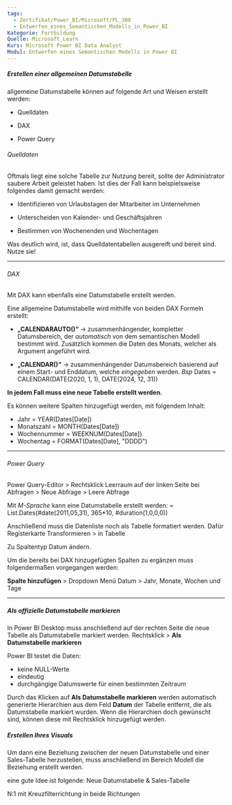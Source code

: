 ```yaml
---
tags:
  - Zertifikat/Power_BI/Microsoft/PL_300
  - Entwerfen_eines_Semantischen_Modells_in_Power_BI
Kategorie: Fortbildung
Quelle: Microsoft_Learn
Kurs: Microsoft Power BI Data Analyst
Modul: Entwerfen eines Semantischen Modells in Power BI
---
```

##### Erstellen einer allgemeinen Datumstabelle
allgemeine Datumstabelle können auf folgende Art und Weisen erstellt werden:

- Quelldaten
    
- DAX
    
- Power Query

###### Quelldaten
Oftmals liegt eine solche Tabelle zur Nutzung bereit, sollte der Administrator saubere Arbeit geleistet haben.
Ist dies der Fall kann beispielsweise folgendes damit gemacht werden:
- Identifizieren von Urlaubstagen der Mitarbeiter im Unternehmen
    
- Unterscheiden von Kalender- und Geschäftsjahren
    
- Bestimmen von Wochenenden und Wochentagen

Was deutlich wird, ist, dass Quelldatentabellen ausgereift und bereit sind. Nutze sie!

---
###### DAX
Mit DAX kann ebenfalls eine Datumstabelle erstellt werden.

Eine allgemeine Datumstabelle wird mithilfe von beiden DAX Formeln erstellt:
- **„CALENDARAUTO()“**
	→ zusammenhängender, kompletter Datumsbereich, der *automatisch* von dem semantischen Modell bestimmt wird.
	Zusätzlich kommen die Daten des Monats, welcher als Argument angeführt wird. 


- **„CALENDAR()“**
	→ zusammenhängender Datumsbereich basierend auf einem Start- und Enddatum, welche *eingegeben* werden.
*Bsp*
	Dates = CALENDAR(DATE(2020, 1, 1), DATE(2024, 12, 31))

**In jedem Fall muss eine neue Tabelle erstellt werden.**

Es können weitere Spalten hinzugefügt werden, mit folgendem Inhalt:
- Jahr = YEAR(Dates[Date])
- Monatszahl = MONTH(Dates[Date])
- Wochennummer = WEEKNUM(Dates[Date])
- Wochentag = FORMAT(Dates[Date], "DDDD")

---
###### Power Query
Power Query-Editor > Rechtsklick Leerraum auf der linken Seite bei Abfragen > Neue Abfrage > Leere Abfrage

Mit *M-Sprache* kann eine Datumstabelle erstellt werden:
= List.Dates(#date(2011,05,31), 365*10, #duration(1,0,0,0))

Anschließend muss die Datenliste noch als Tabelle formatiert werden.
Dafür Registerkarte Transformieren > in Tabelle


Zu Spaltentyp Datum ändern.

Um die bereits bei DAX hinzugefügten Spalten zu ergänzen muss folgendermaßen vorgegangen werden:

**Spalte hinzufügen** > Dropdown Menü Datum > Jahr, Monate, Wochen und Tage

---

##### Als offizielle Datumstabelle markieren
In Power BI Desktop muss anschließend auf der rechten Seite die neue Tabelle als Datumstabelle markiert werden.
Rechtsklick > **Als Datumstabelle markieren**

Power BI testet die Daten:
- keine NULL-Werte
- eindeutig
- durchgängige Datumswerte für einen bestimmten Zeitraum

Durch das Klicken auf **Als Datumstabelle markieren** werden automatisch generierte Hierarchien aus dem Feld **Datum** der Tabelle entfernt, die als Datumstabelle markiert wurden.
Wenn die Hierarchien doch gewünscht sind, können diese mit Rechtsklick hinzugefügt werden.


##### Erstellen Ihres Visuals
Um dann eine Beziehung zwischen der neuen Datumstabelle und einer Sales-Tabelle herzustellen, muss anschließend im Bereich Modell die Beziehung erstellt werden. 

eine gute Idee ist folgende:
Neue Datumstabelle & Sales-Tabelle

N:1 mit Kreuzfilterrichtung in beide Richtungen
